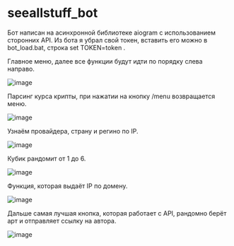 # seeallstuff_bot

Бот написан на асинхронной библиотеке aiogram с использованием сторонних API.
Из бота я убрал свой токен, вставить его можно в bot_load.bat, строка set TOKEN=token .

Главное меню, далее все функции будут идти по порядку слева направо.

![image](https://user-images.githubusercontent.com/80113075/175287703-6765b65b-b023-4e33-ab17-5a0502aca24f.png)

Парсинг курса крипты, при нажатии на кнопку /menu возвращается меню.

![image](https://user-images.githubusercontent.com/80113075/175287825-e0b8427c-5670-4752-8482-f0b55ecdb45c.png)

Узнаём провайдера, страну и регино по IP.

![image](https://user-images.githubusercontent.com/80113075/175288218-d122eba4-6596-4517-a8fb-15480a5e0c85.png)

Кубик рандомит от 1 до 6.

![image](https://user-images.githubusercontent.com/80113075/175288322-6d60111d-788a-4084-811f-3633d30706c2.png)

Функция, которая выдаёт IP по домену.

![image](https://user-images.githubusercontent.com/80113075/175288512-a7d8b4ab-28a7-4944-b0b3-17222a65d647.png)

Дальше самая лучшая кнопка, которая работает с API, рандомно берёт арт и отправляет ссылку на автора.

![image](https://user-images.githubusercontent.com/80113075/175288752-1a81805c-f411-4ee8-8a90-59684657bbc5.png)




